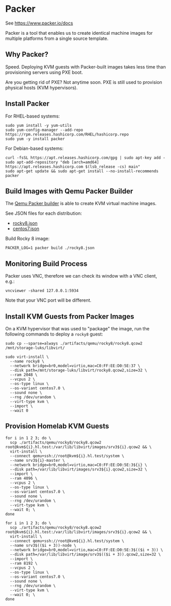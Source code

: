 # Packer

See https://www.packer.io/docs

Packer is a tool that enables us to create identical machine images for multiple platforms from a single source template.

## Why Packer?

Speed. Deploying KVM guests with Packer-built images takes less time than provisioning servers using PXE boot.

Are you getting rid of PXE? Not anytime soon. PXE is still used to provision physical hosts (KVM hypervisors).

## Install Packer

For RHEL-based systems:

```
sudo yum install -y yum-utils
sudo yum-config-manager --add-repo https://rpm.releases.hashicorp.com/RHEL/hashicorp.repo
sudo yum -y install packer
```

For Debian-based systems:

```
curl -fsSL https://apt.releases.hashicorp.com/gpg | sudo apt-key add -
sudo apt-add-repository "deb [arch=amd64] https://apt.releases.hashicorp.com $(lsb_release -cs) main"
sudo apt-get update && sudo apt-get install --no-install-recommends packer
```

## Build Images with Qemu Packer Builder

The [Qemu Packer builder](https://www.packer.io/plugins/builders/qemu) is able to create KVM virtual machine images.

See JSON files for each distribution:

* [rocky8.json](./rocky8.json)
* [centos7.json](./centos7.json)

Build Rocky 8 image:

```
PACKER_LOG=1 packer build ./rocky8.json
```

## Monitoring Build Process

Packer uses VNC, therefore we can check its window with a VNC client, e.g.:

```
vncviewer -shared 127.0.0.1:5934
```

Note that your VNC port will be different.

## Install KVM Guests from Packer Images

On a KVM hypervisor that was used to "package" the image, run the following commands to deploy a `rocky8` guest:

```
sudo cp --sparse=always ./artifacts/qemu/rocky8/rocky8.qcow2 /mnt/storage-luks/libvirt/

sudo virt-install \
  --name rocky8 \
  --network bridge=br0,model=virtio,mac=C0:FF:EE:D0:5E:37 \
  --disk path=/mnt/storage-luks/libvirt/rocky8.qcow2,size=32 \
  --ram 2048 \
  --vcpus 2 \
  --os-type linux \
  --os-variant centos7.0 \
  --sound none \
  --rng /dev/urandom \
  --virt-type kvm \
  --import \
  --wait 0
```

## Provision Homelab KVM Guests

```
for i in 1 2 3; do \
  scp ./artifacts/qemu/rocky8/rocky8.qcow2 root@kvm${i}.hl.test:/var/lib/libvirt/images/srv3${i}.qcow2 && \
  virt-install \
  --connect qemu+ssh://root@kvm${i}.hl.test/system \
  --name srv3${i}-master \
  --network bridge=br0,model=virtio,mac=C0:FF:EE:D0:5E:3${i} \
  --disk path=/var/lib/libvirt/images/srv3${i}.qcow2,size=32 \
  --import \
  --ram 4096 \
  --vcpus 2 \
  --os-type linux \
  --os-variant centos7.0 \
  --sound none \
  --rng /dev/urandom \
  --virt-type kvm \
  --wait 0; \
done

for i in 1 2 3; do \
  scp ./artifacts/qemu/rocky8/rocky8.qcow2 root@kvm${i}.hl.test:/var/lib/libvirt/images/srv3${i}.qcow2 && \
  virt-install \
  --connect qemu+ssh://root@kvm${i}.hl.test/system \
  --name srv3$(($i + 3))-node \
  --network bridge=br0,model=virtio,mac=C0:FF:EE:D0:5E:3$(($i + 3)) \
  --disk path=/var/lib/libvirt/image/srv3$(($i + 3)).qcow2,size=32 \
  --import \
  --ram 8192 \
  --vcpus 2 \
  --os-type linux \
  --os-variant centos7.0 \
  --sound none \
  --rng /dev/urandom \
  --virt-type kvm \
  --wait 0; \
done
```
